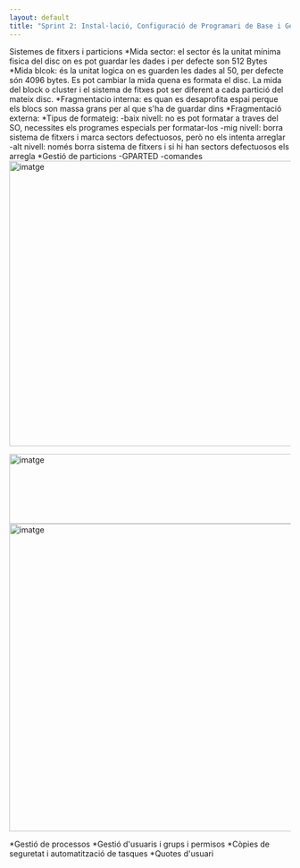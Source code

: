 ```yaml
---
layout: default
title: "Sprint 2: Instal·lació, Configuració de Programari de Base i Gestió de Fitxers"
---
```

Sistemes de fitxers i particions
*Mida sector: el sector és la unitat mínima fisica del disc on es pot guardar les dades i per defecte son 512 Bytes
*Mida blcok: és la unitat logica on es guarden les dades al 50, per defecte són 4096 bytes. Es pot cambiar la mida quena es formata el disc.
  La mida del block o cluster i el sistema de fitxes pot ser diferent a cada partició del mateix disc.
*Fragmentacio interna: es quan es desaprofita espai perque els blocs son massa grans per al que s'ha de guardar dins
*Fragmentació externa: 
*Tipus de formateig:
-baix nivell: no es pot formatar a traves del SO, necessites els programes especials per formatar-los 
-mig nivell: borra sistema de fitxers i marca sectors defectuosos, però no els intenta arreglar
-alt nivell: només borra sistema de fitxers i si hi han sectors defectuosos els arregla
*Gestió de particions
-GPARTED
-comandes
<img width="853" height="510" alt="imatge" src="https://github.com/user-attachments/assets/ac015f40-023f-44d2-bc51-8245525388b8"/>

<img width="851" height="125" alt="imatge" src="https://github.com/user-attachments/assets/45191349-7c16-44c5-a6cf-55feab66d291"/>

<img width="600" height="550" alt="imatge" src="https://github.com/user-attachments/assets/fe221678-32e0-42b4-82c9-70854e596d7b" />

*Gestió de processos
*Gestió d'usuaris i grups i permisos
*Còpies de seguretat i automatització de tasques
*Quotes d'usuari
